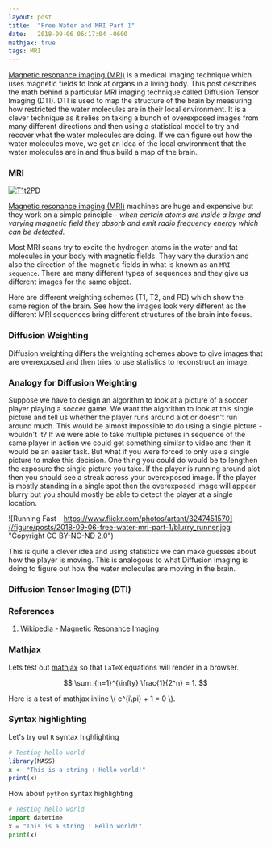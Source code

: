 ```yaml
---
layout: post
title:  "Free Water and MRI Part 1"
date:   2018-09-06 06:17:04 -0600
mathjax: true
tags: MRI
---
```


[Magnetic resonance imaging
(MRI)](https://en.wikipedia.org/wiki/Magnetic_resonance_imaging) is a medical
imaging technique which uses magnetic fields to look at organs in a living
body. This post describes the math behind a particular MRI imaging technique
called Diffusion Tensor Imaging (DTI). DTI is used to map the structure of the
brain by measuring how restricted the water molecules are in their local
environment. It is a clever technique as it relies on taking a bunch of
overexposed images from many different directions and then using a statistical
model to try and recover what the water molecules are doing. If we can figure
out how the water molecules move, we get an idea of the local environment that
the water molecules are in and thus build a map of the brain. 

<!--more-->

### MRI

<a title="By KieranMaher at English Wikibooks [Public domain], via Wikimedia Commons" href="https://commons.wikimedia.org/wiki/File:T1t2PD.jpg"><img width="512" alt="T1t2PD" src="https://upload.wikimedia.org/wikipedia/commons/0/03/T1t2PD.jpg"></a>

[Magnetic resonance imaging
(MRI)](https://en.wikipedia.org/wiki/Magnetic_resonance_imaging) machines are
huge and expensive but they work on a simple principle -  _when certain atoms
are inside a large and varying magnetic field they absorb and emit radio
frequency energy which can be detected._ 

Most MRI scans try to excite the hydrogen atoms in the water and fat molecules
in your body with magnetic fields. They vary the duration and also the
direction of the magnetic fields in what is known as an `MRI sequence`. There
are many different types of sequences and they give us different images for the
same object. 


Here are different weighting schemes (T1, T2, and PD) which show the same
region of the brain. See how the images look very different as the different
MRI sequences bring different structures of the brain into focus. 

### Diffusion Weighting

Diffusion weighting differs the weighting schemes above to give images that are
overexposed and then tries to use statistics to reconstruct an image. 

### Analogy for Diffusion Weighting

Suppose we have to design an algorithm to look at a picture of a soccer player
playing a soccer game. We want the algorithm to look at this single picture and
tell us whether the player runs around alot or doesn't run around much. 
This would be almost impossible to do using a single picture - wouldn't it? If
we were able to take multiple pictures in sequence of the same player in action
we could get something similar to video and then it would be an easier task.
But what if you were forced to only use a single picture to make this decision.
One thing you could do would be to lengthen the exposure the single picture you
take. If the player is running around alot then you should see a streak across
your overexposed image. If the player is mostly standing in a single spot then
the overexposed image will appear blurry but you should mostly be able to detect
the player at a single location. 

![Running Fast - https://www.flickr.com/photos/artant/3247451570](/figure/posts/2018-09-06-free-water-mri-part-1/blurry_runner.jpg "Copyright CC BY-NC-ND 2.0") 

This is quite a clever idea and using statistics we can make guesses about how
the player is moving. This is analogous to what Diffusion imaging is doing to
figure out how the water molecules are moving in the brain.

### Diffusion Tensor Imaging (DTI)



### References

1. [Wikipedia - Magnetic Resonance Imaging](https://en.wikipedia.org/wiki/Magnetic_resonance_imaging)


### Mathjax
Lets test out [mathjax](https://www.mathjax.org) so that `LaTeX`  equations
will render in a browser. 

$$ \sum_{n=1}^{\infty} \frac{1}{2^n} = 1. $$

Here is a test of mathjax inline \\( e^{i\pi} + 1 = 0 \\).

### Syntax highlighting

Let's try out `R` syntax highlighting

```R
# Testing hello world
library(MASS)
x <- "This is a string : Hello world!"
print(x)
```


How about `python` syntax highlighting
```python
# Testing hello world
import datetime
x = "This is a string : Hello world!"
print(x)
```

